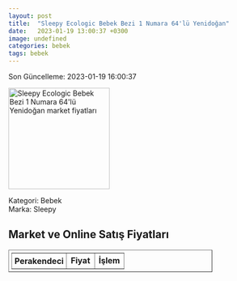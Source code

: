 ```yaml
---
layout: post
title:  "Sleepy Ecologic Bebek Bezi 1 Numara 64'lü Yenidoğan"
date:   2023-01-19 13:00:37 +0300
image: undefined
categories: bebek
tags: bebek
---
```


Son Güncelleme: 2023-01-19 16:00:37

<img src="undefined" width="200" alt="Sleepy Ecologic Bebek Bezi 1 Numara 64'lü Yenidoğan market fiyatları" />

Kategori: Bebek
<br />
Marka: Sleepy

<h2>Market ve Online Satış Fiyatları</h2>

<table border="1" style="padding: 5px;width:80%;">
  <tr>
    <td style="padding: 5px;"><strong>Perakendeci</strong></td>
    <td><strong>Fiyat</strong></td>
    <td><strong>İşlem</strong></td>
  </tr>
  
</table>
